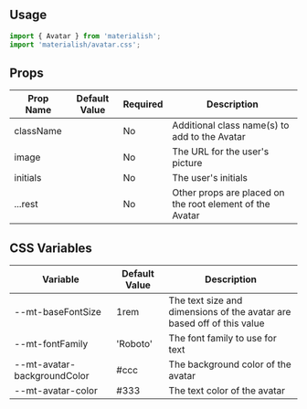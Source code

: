 ## Usage

```jsx
import { Avatar } from 'materialish';
import 'materialish/avatar.css';
```

## Props

| Prop Name | Default Value | Required | Description                                              |
| --------- | ------------- | -------- | -------------------------------------------------------- |
| className |               | No       | Additional class name(s) to add to the Avatar            |
| image     |               | No       | The URL for the user's picture                           |
| initials  |               | No       | The user's initials                                      |
| ...rest   |               | No       | Other props are placed on the root element of the Avatar |

## CSS Variables

| Variable                    | Default Value | Description                                                            |
| --------------------------- | ------------- | ---------------------------------------------------------------------- |
| --mt-baseFontSize           | 1rem          | The text size and dimensions of the avatar are based off of this value |
| --mt-fontFamily             | 'Roboto'      | The font family to use for text                                        |
| --mt-avatar-backgroundColor | #ccc          | The background color of the avatar                                     |
| --mt-avatar-color           | #333          | The text color of the avatar                                           |
